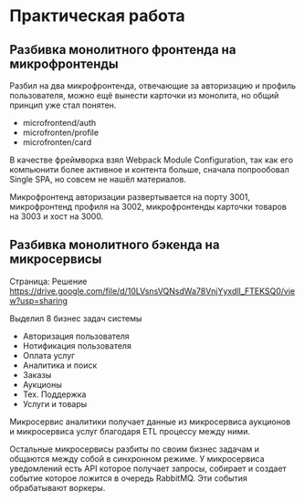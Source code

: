 # Практическая работа

## Разбивка монолитного фронтенда на микрофронтенды

Разбил на два микрофронтенда, отвечающие за авторизацию и профиль пользователя, можно ещё вынести карточки из монолита, но общий принцип уже стал понятен.

- microfrontend/auth
- microfronten/profile
- microfronten/card

В качестве фреймворка взял Webpack Module Configuration, так как его компьюнити более активное и контента больше, сначала попрообовал Single SPA, но совсем не нашёл материалов.

Микрофронтенд авторизации развертывается на порту 3001, микрофронтенд профиля на 3002, микрофронтенды карточки товаров на 3003 и хост на 3000.


## Разбивка монолитного бэкенда на микросервисы

Страница: Решение
https://drive.google.com/file/d/10LVsnsVQNsdWa78VnjYyxdlI_FTEKSQ0/view?usp=sharing

Выделил 8 бизнес задач системы

- Авторизация пользователя
- Нотификация пользователя
- Оплата услуг
- Аналитика и поиск
- Заказы
- Аукционы
- Тех. Поддержка
- Услуги и товары


Микросервис аналитики получает данные из микросервиса аукционов и микросервиса услуг благодаря ETL процессу между ними.

Остальные микросервисы разбиты по своим бизнес задачам и общаются между собой в синхронном режиме. У микросервиса уведомлений есть API которое получает запросы, собирает и создает событие которое ложится в очередь RabbitMQ. Эти события обрабатывают воркеры.

